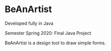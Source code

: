 # BeAnArtist

Developed fully in Java

Semester Spring 2020: Final Java Project

BeAnArtist is a design tool to draw simple forms.
